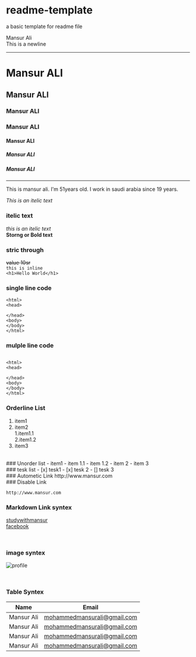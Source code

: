 # readme-template
a basic template for readme file
<!--markdown tutorial-->
Mansur Ali<br>This is a newline 


---
# Mansur ALI
## Mansur ALI
### Mansur ALI
### Mansur ALI
#### Mansur ALI
##### Mansur ALI
##### Mansur ALI
---
<This>This is mansur ali. I'm 51years old. I work in saudi arabia since 19 years.</p>
<i>This is an itelic text</i><br>
### itelic text
_this is an itelic text_   
__Storng or Bold text__ <br>
### stric through  
~~value 10sr~~   
`this is inline`   
`<h1>Hello World</h1>`   
### single line  code
```
<html>
<head>

</head>
<body>
</body>
</html>

```
### mulple line code
```

<html>
<head>

</head>
<body>
</body>
</html>

```
### Orderline List
1. item1   
2. item2   
1.item1.1   
     2.item1.2  
3. item3   
<br/>
### Unorder list
- item1   
  - item 1.1
   - item 1.2
- item 2   
- item 3
<br/>
### tesk list
- [x] tesk1
- [x] tesk 2
- [] tesk 3
<br/>
### Autometic Link
http://www.mansur.com

<br/>
### Disable Link   

`http://www.mansur.com`
<br/>
### Markdown Link syntex
[studywithmansur][websitelink]  
[facebook][facebooklink]


<!--All link is hear-->
[websitelink]:http://www.studywithmansur
[facebooklink]:http://www.facebook.com

<br/>

### image syntex
![profile](/img_42.gif)


<br/>

### Table Syntex
| Name | Email |
| ----- | ----- |
| Mansur Ali | mohammedmansurali@gmail.com |
| Mansur Ali | mohammedmansurali@gmail.com |
| Mansur Ali | mohammedmansurali@gmail.com |
| Mansur Ali | mohammedmansurali@gmail.com |


